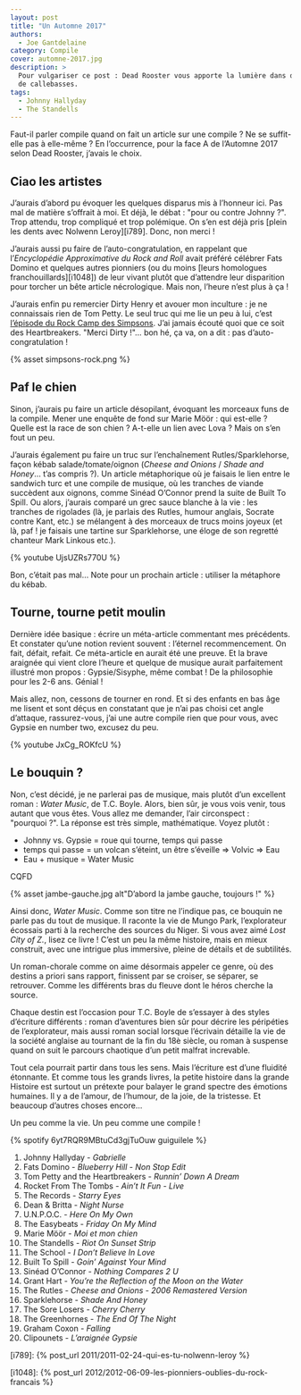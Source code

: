 ```yaml
---
layout: post
title: "Un Automne 2017"
authors:
  - Joe Gantdelaine
category: Compile
cover: automne-2017.jpg
description: >
  Pour vulgariser ce post : Dead Rooster vous apporte la lumière dans des sortes
  de callebasses.
tags:
  - Johnny Hallyday
  - The Standells
---
```


Faut-il parler compile quand on fait un article sur une compile ? Ne se
suffit-elle pas à elle-même ? En l’occurrence, pour la face A de l’Automne 2017
selon Dead Rooster, j’avais le choix.

## Ciao les artistes

J’aurais d’abord pu évoquer les quelques disparus mis à l’honneur ici. Pas mal
de matière s’offrait à moi. Et déjà, le débat : "pour ou contre Johnny ?". Trop
attendu, trop compliqué et trop polémique. On s’en est déjà pris [plein les
dents avec Nolwenn Leroy][i789]. Donc, non merci !

J’aurais aussi pu faire de l’auto-congratulation, en rappelant que
l’_Encyclopédie Approximative du Rock and Roll_ avait préféré célébrer Fats
Domino et quelques autres pionniers (ou du moins [leurs homologues
franchouillards][i1048]) de leur vivant plutôt que d’attendre leur disparition
pour torcher un bête article nécrologique. Mais non, l’heure n’est plus à ça !

J’aurais enfin pu remercier Dirty Henry et avouer mon inculture : je ne
connaissais rien de Tom Petty. Le seul truc qui me lie un peu à lui, c’est
[l’épisode du Rock Camp des Simpsons][simpsons]. J’ai jamais écouté quoi que ce
soit des Heartbreakers. "Merci Dirty !"… bon hé, ça va, on a dit : pas
d’auto-congratulation !

{% asset simpsons-rock.png %}

## Paf le chien

Sinon, j’aurais pu faire un article désopilant, évoquant les morceaux funs de la
compile. Mener une enquête de fond sur Marie Möör : qui est-elle ? Quelle est la
race de son chien ? A-t-elle un lien avec Lova ? Mais on s’en fout un peu.

J’aurais également pu faire un truc sur l’enchaînement Rutles/Sparklehorse,
façon kébab salade/tomate/oignon (_Cheese and Onions_ / _Shade and Honey_… t’as
compris ?). Un article métaphorique où je faisais le lien entre le sandwich turc
et une compile de musique, où les tranches de viande succèdent aux oignons,
comme Sinéad O’Connor prend la suite de Built To Spill. Ou alors, j’aurais
comparé un grec sauce blanche à la vie : les tranches de rigolades (là, je
parlais des Rutles, humour anglais, Socrate contre Kant, etc.) se mélangent à
des morceaux de trucs moins joyeux (et là, paf ! je faisais une tartine sur
Sparklehorse, une éloge de son regretté chanteur Mark Linkous etc.).

{% youtube UjsUZRs770U %}

Bon, c’était pas mal… Note pour un prochain article : utiliser la métaphore du
kébab.

## Tourne, tourne petit moulin

Dernière idée basique : écrire un méta-article commentant mes précédents. Et
constater qu’une notion revient souvent : l’éternel recommencement. On fait,
défait, refait. Ce méta-article en aurait été une preuve. Et la brave araignée
qui vient clore l’heure et quelque de musique aurait parfaitement illustré mon
propos : Gypsie/Sisyphe, même combat ! De la philosophie pour les 2-6 ans.
Génial !

Mais allez, non, cessons de tourner en rond. Et si des enfants en bas âge me
lisent et sont déçus en constatant que je n’ai pas choisi cet angle d’attaque,
rassurez-vous, j’ai une autre compile rien que pour vous, avec Gypsie en number
two, excusez du peu.

{% youtube JxCg_ROKfcU %}

## Le bouquin ?

Non, c’est décidé, je ne parlerai pas de musique, mais plutôt d’un excellent
roman : _Water Music_, de T.C. Boyle. Alors, bien sûr, je vous vois venir, tous
autant que vous êtes. Vous allez me demander, l’air circonspect : "pourquoi ?".
La réponse est très simple, mathématique. Voyez plutôt :

- Johnny vs. Gypsie = roue qui tourne, temps qui passe
- temps qui passe = un volcan s’éteint, un être s’éveille ⇒ Volvic ⇒ Eau
- Eau + musique = Water Music

CQFD

{% asset jambe-gauche.jpg alt"D’abord la jambe gauche, toujours !" %}

Ainsi donc, _Water Music_. Comme son titre ne l’indique pas, ce bouquin ne parle
pas du tout de musique. Il raconte la vie de Mungo Park, l’explorateur écossais
parti à la recherche des sources du Niger. Si vous avez aimé _Lost City of Z._,
lisez ce livre ! C’est un peu la même histoire, mais en mieux construit, avec
une intrigue plus immersive, pleine de détails et de subtilités.

Un roman-chorale comme on aime désormais appeler ce genre, où des destins a
priori sans rapport, finissent par se croiser, se séparer, se retrouver. Comme
les différents bras du fleuve dont le héros cherche la source.

Chaque destin est l’occasion pour T.C. Boyle de s’essayer à des styles
d’écriture différents : roman d’aventures bien sûr pour décrire les péripéties
de l’explorateur, mais aussi roman social lorsque l’écrivain détaille la vie de
la société anglaise au tournant de la fin du 18è siècle, ou roman à suspense
quand on suit le parcours chaotique d’un petit malfrat increvable.

Tout cela pourrait partir dans tous les sens. Mais l’écriture est d’une fluidité
étonnante. Et comme tous les grands livres, la petite histoire dans la grande
Histoire est surtout un prétexte pour balayer le grand spectre des émotions
humaines. Il y a de l’amour, de l’humour, de la joie, de la tristesse. Et
beaucoup d’autres choses encore…

Un peu comme la vie. Un peu comme une compile !

{% spotify 6yt7RQR9MBtuCd3gjTuOuw guiguilele %}

1. Johnny Hallyday - _Gabrielle_
1. Fats Domino - _Blueberry Hill - Non Stop Edit_
1. Tom Petty and the Heartbreakers - _Runnin’ Down A Dream_
1. Rocket From The Tombs - _Ain’t It Fun - Live_
1. The Records - _Starry Eyes_
1. Dean & Britta - _Night Nurse_
1. U.N.P.O.C. - _Here On My Own_
1. The Easybeats - _Friday On My Mind_
1. Marie Möör - _Moi et mon chien_
1. The Standells - _Riot On Sunset Strip_
1. The School - _I Don’t Believe In Love_
1. Built To Spill - _Goin’ Against Your Mind_
1. Sinéad O’Connor - _Nothing Compares 2 U_
1. Grant Hart - _You’re the Reflection of the Moon on the Water_
1. The Rutles - _Cheese and Onions - 2006 Remastered Version_
1. Sparklehorse - _Shade And Honey_
1. The Sore Losers - _Cherry Cherry_
1. The Greenhornes - _The End Of The Night_
1. Graham Coxon - _Falling_
1. Clipounets - _L’araignée Gypsie_

[simpsons]: https://fr.wikipedia.org/wiki/Homer_Like_a_Rolling_Stone

[i789]: {% post_url 2011/2011-02-24-qui-es-tu-nolwenn-leroy %}

[i1048]: {% post_url 2012/2012-06-09-les-pionniers-oublies-du-rock-francais %}
